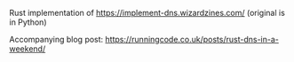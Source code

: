 Rust implementation of https://implement-dns.wizardzines.com/ (original is in Python)

Accompanying blog post: https://runningcode.co.uk/posts/rust-dns-in-a-weekend/


